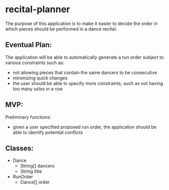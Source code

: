 # recital-planner
The purpose of this application is to make it easier to decide the order in which pieces should be performed in a dance recital.

## Eventual Plan:
The application will be able to automatically generate a run order subject to various constraints such as:
* not allowing pieces that contain the same dancers to be consecutive
* minimizing quick changes
* the user should be able to specify more constraints, such as not having too many solos in a row

## MVP:
Preliminary functions:
* given a user specified proposed run order, the application should be able to identify potential conflicts


## Classes:
* Dance
	* String[] dancers
	* String title
* RunOrder
	* Dance[] order
